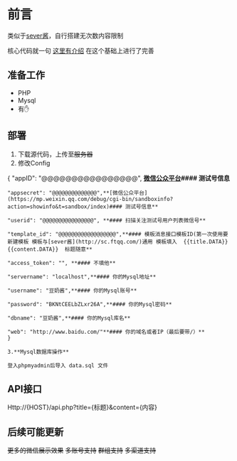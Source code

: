 # 前言

类似于[sever酱](http://sc.ftqq.com/)，自行搭建无次数内容限制

核心代码就一句 [这里有介绍](https://mabbs.github.io/2021/02/02/serverchan.html) 在这个基础上进行了完善

## 准备工作


 - PHP
 - Mysql
 - 有✋


## 部署

 1. 下载源代码，上传至~~服务器~~
 2. 修改Config
 
 
   {
    "appID": "@@@@@@@@@@@@@@@@",   **[微信公众平台](https://mp.weixin.qq.com/debug/cgi-bin/sandboxinfo?action=showinfo&t=sandbox/index)#### 测试号信息**
    
    "appsecret": "@@@@@@@@@@@@@@",**[微信公众平台](https://mp.weixin.qq.com/debug/cgi-bin/sandboxinfo?action=showinfo&t=sandbox/index)#### 测试号信息**
    
    "userid": "@@@@@@@@@@@@@@@@", **#### 扫描关注测试号用户列表微信号**
    
    "template_id": "@@@@@@@@@@@@@@@@@@",**#### 模板消息接口模板ID(第一次使用要新建模板 模板与[sever酱](http://sc.ftqq.com/)通用 模板填入  {{title.DATA}}{{content.DATA}}  标题随意**
    
    "access_token": "", **#### 不填他**
    
    "servername": "localhost",**#### 你的Mysql地址**
    
    "username": "豆奶酱",**#### 你的Mysql账号**
    
    "password": "BKNtCEELbZLxr26A",**#### 你的Mysql密码**
    
    "dbname": "豆奶酱",**#### 你的Mysql库名**
    
    "web": "http://www.baidu.com/"**#### 你的域名或者IP（最后要带/）**
    }

    3.**Mysql数据库操作**
   
    登入phpmyadmin后导入 data.sql 文件

	

## API接口

Http://{HOST}/api.php?title={标题}&content={内容}

## 后续可能更新

~~更多的微信展示效果~~
~~多账号支持~~
~~群组支持~~
~~多渠道支持~~
